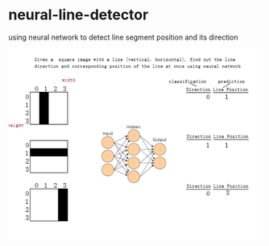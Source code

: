 neural-line-detector
===========================

using neural network to detect line segment position and its direction

![image](https://raw.githubusercontent.com/Erickrus/neural-line-detector/99da65ac4f58ce19126be7295fee7d632abe7621/github.png)

